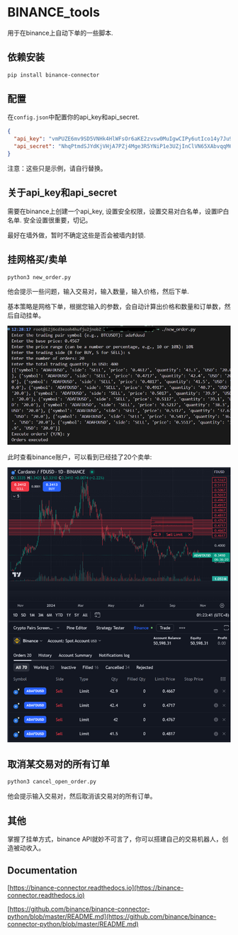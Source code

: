 # BINANCE_tools
用于在binance上自动下单的一些脚本.
## 依赖安装
```bash
pip install binance-connector
```

## 配置
在`config.json`中配置你的api_key和api_secret.

```json
{
  "api_key": "vmPUZE6mv9SD5VNHk4HlWFsOr6aKE2zvsw0MuIgwCIPy6utIco14y7Ju91duEh8A",
  "api_secret": "NhqPtmdSJYdKjVHjA7PZj4Mge3R5YNiP1e3UZjInClVN65XAbvqqM6A7H5fATj0j"
}
```
注意：这些只是示例，请自行替换。

## 关于api_key和api_secret
需要在binance上创建一个api_key, 设置安全权限，设置交易对白名单，设置IP白名单.
安全设置很重要，切记。

最好在墙外做，暂时不确定这些是否会被墙内封锁.

## 挂网格买/卖单
```bash
python3 new_order.py
```

他会提示一些问题，输入交易对，输入数量，输入价格，然后下单.

基本策略是网格下单，根据您输入的参数，会自动计算出价格和数量和订单数，然后自动挂单。


![示例图片](pic/example.png)

此时查看binance账户，可以看到已经挂了20个卖单:

![账户](pic/ok.png)


## 取消某交易对的所有订单
```bash
python3 cancel_open_order.py
```

他会提示输入交易对，然后取消该交易对的所有订单。

## 其他

掌握了挂单方式，binance API就妙不可言了，你可以搭建自己的交易机器人，创造被动收入。
## Documentation

[https://binance-connector.readthedocs.io](https://binance-connector.readthedocs.io)

[https://github.com/binance/binance-connector-python/blob/master/README.md](https://github.com/binance/binance-connector-python/blob/master/README.md)